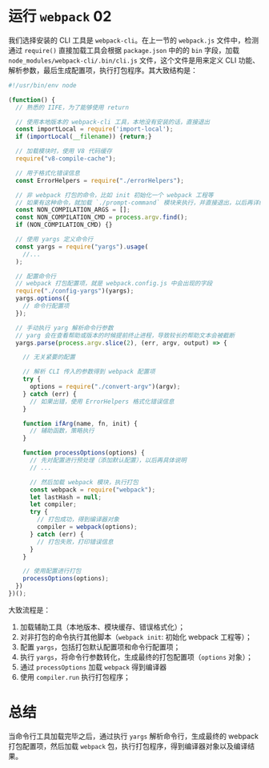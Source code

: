 # 运行 `webpack` 02

我们选择安装的 CLI 工具是 `webpack-cli`。在上一节的 `webpack.js` 文件中，检测通过 `require()` 直接加载工具会根据  `package.json` 中的的 `bin` 字段，加载 `node_modules/webpack-cli/.bin/cli.js` 文件，这个文件是用来定义 CLI 功能、解析参数，最后生成配置项，执行打包程序。其大致结构是：

```javascript
#!/usr/bin/env node

(function() {
  // 熟悉的 IIFE，为了能够使用 return

  // 使用本地版本的 webpack-cli 工具，本地没有安装的话，直接退出
  const importLocal = require('import-local');
  if (importLocal(__filename)) {return;}

  // 加载模块时，使用 V8 代码缓存
  require("v8-compile-cache");

  // 用于格式化错误信息
  const ErrorHelpers = require("./errorHelpers");

  // 非 webpack 打包的命令，比如 init 初始化一个 webpack 工程等
  // 如果有这种命令，就加载 `./prompt-command` 模块来执行，并直接退出，以后再详细说明
  const NON_COMPILATION_ARGS = [];
  const NON_COMPILATION_CMD = process.argv.find();
  if (NON_COMPILATION_CMD) {}

  // 使用 yargs 定义命令行
  const yargs = require("yargs").usage(
    //...
  );

  // 配置命令行
  // webpack 打包配置项，就是 webpack.config.js 中会出现的字段
  require("./config-yargs")(yargs);
  yargs.options({
    // 命令行配置项
  });

  // 手动执行 yarg 解析命令行参数
  // yarg 会在查看帮助或版本的时候提前终止进程，导致较长的帮助文本会被截断
  yargs.parse(process.argv.slice(2), (err, argv, output) => {

    // 无关紧要的配置

    // 解析 CLI 传入的参数得到 webpack 配置项
    try {
      options = require("./convert-argv")(argv);
    } catch (err) {
      // 如果出错，使用 ErrorHelpers 格式化错误信息
    }

    function ifArg(name, fn, init) {
      // 辅助函数，策略执行
    }

    function processOptions(options) {
      // 先对配置进行预处理（添加默认配置），以后再具体说明
      // ...

      // 然后加载 webpack 模块，执行打包
      const webpack = require("webpack");
      let lastHash = null;
      let compiler;
      try {
        // 打包成功，得到编译器对象
        compiler = webpack(options);
      } catch (err) {
        // 打包失败，打印错误信息
      }
    }

    // 使用配置进行打包
    processOptions(options);
  })
})();
```

大致流程是：
1. 加载辅助工具（本地版本、模块缓存、错误格式化）；
2. 对非打包的命令执行其他脚本（`webpack init`: 初始化 webpack 工程等）；
3. 配置 `yargs`，包括打包默认配置项和命令行配置项；
4. 执行 `yargs`，将命令行参数转化，生成最终的打包配置项（`options` 对象）；
5. 通过 `processOptions` 加载 `webpack` 得到编译器
6. 使用 `compiler.run` 执行打包程序；

# 总结

当命令行工具加载完毕之后，通过执行 `yargs` 解析命令行，生成最终的 webpack 打包配置项，然后加载 `webpack` 包，执行打包程序，得到编译器对象以及编译结果。
